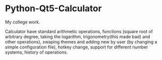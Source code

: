 # Python-Qt5-Calculator

My college work.

Calculator have standard arithmetic operations, functions (square root of arbitrary degree, taking the logarithm, trigonometry(this made bad) and other operations), swaping themes and adding new by user (by changing a simple configuration file), hotkey change, support for different number systems, history of operations.
